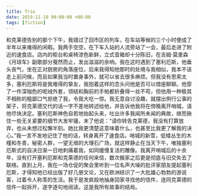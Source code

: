 ```yaml
---
title: Trio
date: 2019-11-10 00:00:00 +08:00
tags: [fiction]
---
```


和克莱德告别的那个下午，我错过了回市区的列车，在车站等候的三个小时便成了半年以来难得的闲暇。我两手空空，在下车入站的人流旁站了一会，最后走进了附近的速食店。店内的柜台和桌椅漆色新鲜，立式音箱却十分陈旧，在吉姆·莫里森《月球车》副歌部分戛然而止，发出滋滋的余响。我在这时遇到了塞利厄斯，他垂头丧气，坐在正对厨房的角落座位，后来我得知他那时的处境与我相似，我本不该走上前问候，而且如果我当时置身事外，就可以省去很多麻烦。但我没有思索太多，塞利厄斯将是我难得的挚友，我抱着这样的念头问他是否可以借座聊聊。他穿了一件深咖色的呢绒外套，领结和胸前的手帕都折叠得一丝不苟，但他用一种极其不相称的粗鄙口气拒绝了我，令我大吃一惊。我无意自讨没趣，就摆出例行公事的架子，将克莱德交代的话一字不差地转述给他，并告诉他我将在傍晚离开哨城，请他尽快决定。塞利厄斯神色自若地抬起头来，吐出许多我闻所未闻的典故，继而揪住一些无关紧要的细节大发牢骚，末了他说：“请你转告克莱德，我没有打算放弃，也从未想过松懈半刻。她比我更清楚这意味着什么，也甚至比我更了解我的决心。”我一言不发地记住了他的话，转身离开了速食店。哨城的新雪，低矮丛生的木槿和冬青，秘密人群，一望无垠的大理石广场，就这样静止在当天下午，唯独塞利厄斯式的自决日渐一日地刺痛着我，如同缓慢复活的雕像。我离开哨城后的十余年，没有打开塞利厄斯和克莱德的任何来信，数次搬家之后更是彻底与旧交失去了联络。直到上月，我在一场仓促的聚会里听到一位名声大噪的批评家朋友提起塞利厄斯，才得知他已经出版了好几册文论，又在欧洲结识了一大批雄心勃勃的游说客，过着令人称羡的生活。我于是发疯般地抽身回家寻找他的信件，连同克莱德的信件一起拆开，逐字逐句地阅读。这是我所有故事的结局。
